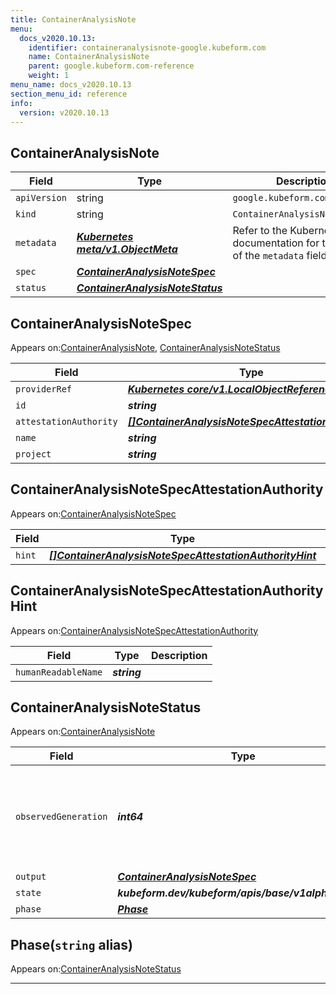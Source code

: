 ```yaml
---
title: ContainerAnalysisNote
menu:
  docs_v2020.10.13:
    identifier: containeranalysisnote-google.kubeform.com
    name: ContainerAnalysisNote
    parent: google.kubeform.com-reference
    weight: 1
menu_name: docs_v2020.10.13
section_menu_id: reference
info:
  version: v2020.10.13
---
```


## ContainerAnalysisNote
| Field | Type | Description |
| ------ | ----- | ----------- |
| `apiVersion` | string | `google.kubeform.com/v1alpha1` |
|    `kind` | string | `ContainerAnalysisNote` |
| `metadata` | ***[Kubernetes meta/v1.ObjectMeta](https://kubernetes.io/docs/reference/generated/kubernetes-api/v1.13/#objectmeta-v1-meta)***|Refer to the Kubernetes API documentation for the fields of the `metadata` field.|
| `spec` | ***[ContainerAnalysisNoteSpec](#containeranalysisnotespec)***||
| `status` | ***[ContainerAnalysisNoteStatus](#containeranalysisnotestatus)***||
## ContainerAnalysisNoteSpec

Appears on:[ContainerAnalysisNote](#containeranalysisnote), [ContainerAnalysisNoteStatus](#containeranalysisnotestatus)

| Field | Type | Description |
| ------ | ----- | ----------- |
| `providerRef` | ***[Kubernetes core/v1.LocalObjectReference](https://kubernetes.io/docs/reference/generated/kubernetes-api/v1.13/#localobjectreference-v1-core)***||
| `id` | ***string***||
| `attestationAuthority` | ***[[]ContainerAnalysisNoteSpecAttestationAuthority](#containeranalysisnotespecattestationauthority)***||
| `name` | ***string***||
| `project` | ***string***| ***(Optional)*** |
## ContainerAnalysisNoteSpecAttestationAuthority

Appears on:[ContainerAnalysisNoteSpec](#containeranalysisnotespec)

| Field | Type | Description |
| ------ | ----- | ----------- |
| `hint` | ***[[]ContainerAnalysisNoteSpecAttestationAuthorityHint](#containeranalysisnotespecattestationauthorityhint)***||
## ContainerAnalysisNoteSpecAttestationAuthorityHint

Appears on:[ContainerAnalysisNoteSpecAttestationAuthority](#containeranalysisnotespecattestationauthority)

| Field | Type | Description |
| ------ | ----- | ----------- |
| `humanReadableName` | ***string***||
## ContainerAnalysisNoteStatus

Appears on:[ContainerAnalysisNote](#containeranalysisnote)

| Field | Type | Description |
| ------ | ----- | ----------- |
| `observedGeneration` | ***int64***| ***(Optional)*** Resource generation, which is updated on mutation by the API Server.|
| `output` | ***[ContainerAnalysisNoteSpec](#containeranalysisnotespec)***| ***(Optional)*** |
| `state` | ***kubeform.dev/kubeform/apis/base/v1alpha1.State***| ***(Optional)*** |
| `phase` | ***[Phase](#phase)***| ***(Optional)*** |
## Phase(`string` alias)

Appears on:[ContainerAnalysisNoteStatus](#containeranalysisnotestatus)

---

